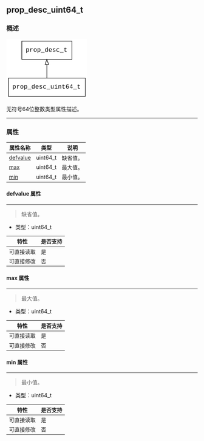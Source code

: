 ## prop\_desc\_uint64\_t
### 概述
![image](images/prop_desc_uint64_t_0.png)

 无符号64位整数类型属性描述。


----------------------------------
### 属性
<p id="prop_desc_uint64_t_properties">

| 属性名称 | 类型 | 说明 | 
| -------- | ----- | ------------ | 
| <a href="#prop_desc_uint64_t_defvalue">defvalue</a> | uint64\_t | 缺省值。 |
| <a href="#prop_desc_uint64_t_max">max</a> | uint64\_t | 最大值。 |
| <a href="#prop_desc_uint64_t_min">min</a> | uint64\_t | 最小值。 |
#### defvalue 属性
-----------------------
> <p id="prop_desc_uint64_t_defvalue"> 缺省值。



* 类型：uint64\_t

| 特性 | 是否支持 |
| -------- | ----- |
| 可直接读取 | 是 |
| 可直接修改 | 否 |
#### max 属性
-----------------------
> <p id="prop_desc_uint64_t_max"> 最大值。



* 类型：uint64\_t

| 特性 | 是否支持 |
| -------- | ----- |
| 可直接读取 | 是 |
| 可直接修改 | 否 |
#### min 属性
-----------------------
> <p id="prop_desc_uint64_t_min"> 最小值。



* 类型：uint64\_t

| 特性 | 是否支持 |
| -------- | ----- |
| 可直接读取 | 是 |
| 可直接修改 | 否 |
